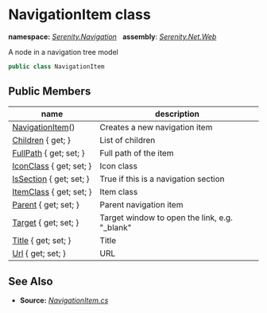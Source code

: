 # NavigationItem class
**namespace:** *[Serenity.Navigation](../README.md#serenity.navigation-namespace)*   **assembly**: *[Serenity.Net.Web](../README.md)*

A node in a navigation tree model

```csharp
public class NavigationItem
```

## Public Members

| name | description |
| --- | --- |
| [NavigationItem](NavigationItem/NavigationItem.md)() | Creates a new navigation item |
| [Children](NavigationItem/Children.md) { get; } | List of children |
| [FullPath](NavigationItem/FullPath.md) { get; set; } | Full path of the item |
| [IconClass](NavigationItem/IconClass.md) { get; set; } | Icon class |
| [IsSection](NavigationItem/IsSection.md) { get; set; } | True if this is a navigation section |
| [ItemClass](NavigationItem/ItemClass.md) { get; set; } | Item class |
| [Parent](NavigationItem/Parent.md) { get; set; } | Parent navigation item |
| [Target](NavigationItem/Target.md) { get; set; } | Target window to open the link, e.g. "_blank" |
| [Title](NavigationItem/Title.md) { get; set; } | Title |
| [Url](NavigationItem/Url.md) { get; set; } | URL |

## See Also

* **Source:** *[NavigationItem.cs](https://github.com/serenity-is/Serenity/blob/master/src/Serenity.Net.Web/Navigation/NavigationItem.cs)*